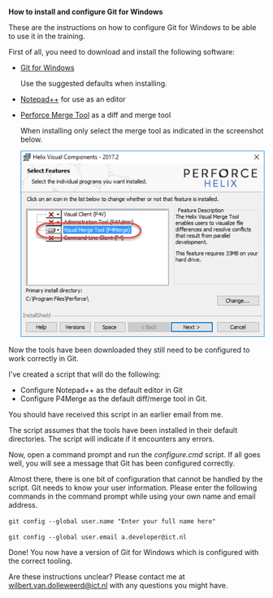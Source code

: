****How to install and configure Git for Windows****

These are the instructions on how to configure Git for Windows to be able to use it in the training. 

First of all, you need to download and install the following software:

* [Git for Windows](https://git-scm.com/download/win)

  Use the suggested defaults when installing.

* [Notepad++](https://github.com/notepad-plus-plus/notepad-plus-plus/releases/download/v8.1.4/npp.8.1.4.Installer.x64.exe) for use as an editor
* [Perforce Merge Tool](http://www.perforce.com/downloads/perforce/r17.2/bin.ntx64/p4vinst64.exe) as a diff and merge tool

  When installing only select the merge tool as indicated in the screenshot below.

  ![Install P4Merge](screenshots/install_p4merge.png)  


Now the tools have been downloaded they still need to be configured to work correctly in Git.

I've created a script that will do the following:

* Configure Notepad++ as the default editor in Git
* Configure P4Merge as the default diff/merge tool in Git.

You should have received this script in an earlier email from me.

The script assumes that the tools have been installed in their default directories. The script will indicate if it encounters any errors.

Now, open a command prompt and run the _configure.cmd_ script. If all goes well, you will see a message that Git has been configured correctly.


Almost there, there is one bit of configuration that cannot be handled by the script. Git needs to know your user information. Please enter the following commands in the command prompt while using your own name and email address.

`git config --global user.name "Enter your full name here"`

`git config --global user.email a.developer@ict.nl`


Done! You now have a version of Git for Windows which is configured with the correct tooling.

Are these instructions unclear? Please contact me at wilbert.van.dolleweerd@ict.nl with any questions you might have.

